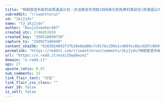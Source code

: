 ```yaml
---
title: "特朗普宣布新的自愿遣返计划：非法移民可领取1000美元和免费机票前往(除美国以外的)任何一个国家重新开始生活, 并且不会被终身禁止进入美国"
subreddit: "r/iwanttorun"
id: "1kj2jdv"
name: "t3_1kj2jdv"
author: "Doujinseeker487"
created_utc: 1746853650
created_key: "250510050730"
capture_ts: "250927160448"
content_sha256: "01030240d3f3fb10e8ad80c7c017bc299e1c460fec6bcd207c8045150e57e7af"
permalink: "https://reddit.com/r/iwanttorun/comments/1kj2jdv/特朗普宣布新的自愿遣返计划非法移民可领取1000美元和免费机票前往除美国以外的任何一个国家重新开始生/"
url: "https://v.redd.it/exai35wp0wze1"
domain: "v.redd.it"
ups: 27
upvote_ratio: 0.97
num_comments: 15
link_flair_text: "讨论"
link_flair_css_class: ""
over_18: false
is_self: false
---
```


